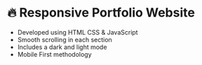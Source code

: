 # 🔥 Responsive Portfolio Website

- Developed using HTML CSS & JavaScript
- Smooth scrolling in each section
- Includes a dark and light mode
- Mobile First methodology
